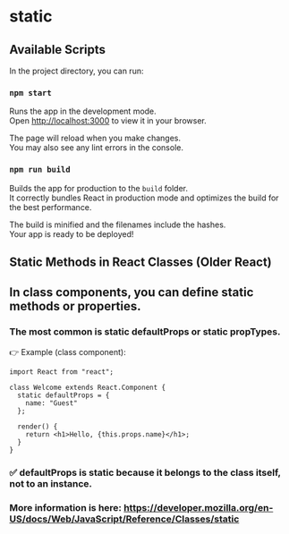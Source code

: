 # static

## Available Scripts

In the project directory, you can run:

### `npm start`

Runs the app in the development mode.\
Open [http://localhost:3000](http://localhost:3000) to view it in your browser.

The page will reload when you make changes.\
You may also see any lint errors in the console.

### `npm run build`

Builds the app for production to the `build` folder.\
It correctly bundles React in production mode and optimizes the build for the best performance.

The build is minified and the filenames include the hashes.\
Your app is ready to be deployed!

## Static Methods in React Classes (Older React)

## In class components, you can define static methods or properties.
### The most common is static defaultProps or static propTypes.

👉 Example (class component):
```
import React from "react";

class Welcome extends React.Component {
  static defaultProps = {
    name: "Guest"
  };

  render() {
    return <h1>Hello, {this.props.name}</h1>;
  }
}
```

### ✅ defaultProps is static because it belongs to the class itself, not to an instance.

### More information is here: https://developer.mozilla.org/en-US/docs/Web/JavaScript/Reference/Classes/static
